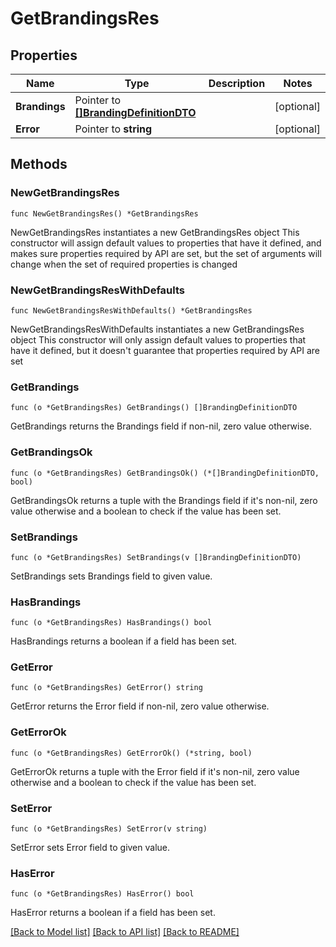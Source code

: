 # GetBrandingsRes

## Properties

Name | Type | Description | Notes
------------ | ------------- | ------------- | -------------
**Brandings** | Pointer to [**[]BrandingDefinitionDTO**](BrandingDefinitionDTO.md) |  | [optional] 
**Error** | Pointer to **string** |  | [optional] 

## Methods

### NewGetBrandingsRes

`func NewGetBrandingsRes() *GetBrandingsRes`

NewGetBrandingsRes instantiates a new GetBrandingsRes object
This constructor will assign default values to properties that have it defined,
and makes sure properties required by API are set, but the set of arguments
will change when the set of required properties is changed

### NewGetBrandingsResWithDefaults

`func NewGetBrandingsResWithDefaults() *GetBrandingsRes`

NewGetBrandingsResWithDefaults instantiates a new GetBrandingsRes object
This constructor will only assign default values to properties that have it defined,
but it doesn't guarantee that properties required by API are set

### GetBrandings

`func (o *GetBrandingsRes) GetBrandings() []BrandingDefinitionDTO`

GetBrandings returns the Brandings field if non-nil, zero value otherwise.

### GetBrandingsOk

`func (o *GetBrandingsRes) GetBrandingsOk() (*[]BrandingDefinitionDTO, bool)`

GetBrandingsOk returns a tuple with the Brandings field if it's non-nil, zero value otherwise
and a boolean to check if the value has been set.

### SetBrandings

`func (o *GetBrandingsRes) SetBrandings(v []BrandingDefinitionDTO)`

SetBrandings sets Brandings field to given value.

### HasBrandings

`func (o *GetBrandingsRes) HasBrandings() bool`

HasBrandings returns a boolean if a field has been set.

### GetError

`func (o *GetBrandingsRes) GetError() string`

GetError returns the Error field if non-nil, zero value otherwise.

### GetErrorOk

`func (o *GetBrandingsRes) GetErrorOk() (*string, bool)`

GetErrorOk returns a tuple with the Error field if it's non-nil, zero value otherwise
and a boolean to check if the value has been set.

### SetError

`func (o *GetBrandingsRes) SetError(v string)`

SetError sets Error field to given value.

### HasError

`func (o *GetBrandingsRes) HasError() bool`

HasError returns a boolean if a field has been set.


[[Back to Model list]](../README.md#documentation-for-models) [[Back to API list]](../README.md#documentation-for-api-endpoints) [[Back to README]](../README.md)


